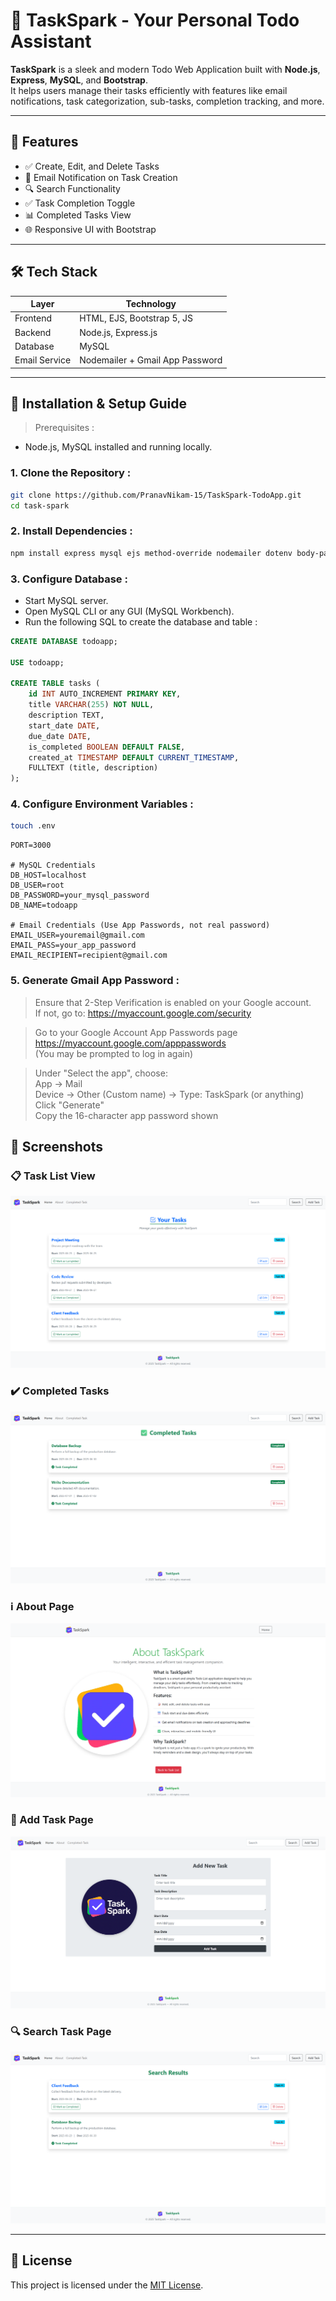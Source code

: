 # 🚀 TaskSpark - Your Personal Todo Assistant


**TaskSpark** is a sleek and modern Todo Web Application built with **Node.js**, **Express**, **MySQL**, and **Bootstrap**.  
It helps users manage their tasks efficiently with features like email notifications, task categorization, sub-tasks, completion tracking, and more.

---

## 🌟 Features

- ✅ Create, Edit, and Delete Tasks
- 📩 Email Notification on Task Creation
- 🔍 Search Functionality
- ✅ Task Completion Toggle
- 📊 Completed Tasks View
- 🌐 Responsive UI with Bootstrap

---

## 🛠️ Tech Stack

| Layer        | Technology                         |
| ------------ | ---------------------------------- |
| Frontend     | HTML, EJS, Bootstrap 5, JS         |
| Backend      | Node.js, Express.js                |
| Database     | MySQL                              |
| Email Service| Nodemailer + Gmail App Password    |

---

## 🚀 Installation & Setup Guide
> Prerequisites :  
- Node.js, MySQL installed and running locally.

### 1. Clone the Repository :

```bash
git clone https://github.com/PranavNikam-15/TaskSpark-TodoApp.git
cd task-spark
```

### 2. Install Dependencies :

```bash
npm install express mysql ejs method-override nodemailer dotenv body-parser
```

### 3. Configure Database :

- Start MySQL server.  
- Open MySQL CLI or any GUI (MySQL Workbench).  
- Run the following SQL to create the database and table :

```sql
CREATE DATABASE todoapp;

USE todoapp;

CREATE TABLE tasks (
    id INT AUTO_INCREMENT PRIMARY KEY,
    title VARCHAR(255) NOT NULL,
    description TEXT,
    start_date DATE,
    due_date DATE,
    is_completed BOOLEAN DEFAULT FALSE,
    created_at TIMESTAMP DEFAULT CURRENT_TIMESTAMP,
    FULLTEXT (title, description)
);
```

### 4. Configure Environment Variables :

```bash
touch .env
```

```
PORT=3000

# MySQL Credentials
DB_HOST=localhost
DB_USER=root
DB_PASSWORD=your_mysql_password
DB_NAME=todoapp

# Email Credentials (Use App Passwords, not real password)
EMAIL_USER=youremail@gmail.com
EMAIL_PASS=your_app_password
EMAIL_RECIPIENT=recipient@gmail.com
```

### 5. Generate Gmail App Password :

> Ensure that 2-Step Verification is enabled on your Google account.  
If not, go to: https://myaccount.google.com/security

> Go to your Google Account App Passwords page  
https://myaccount.google.com/apppasswords  
(You may be prompted to log in again)

> Under "Select the app", choose:  
App → Mail  
Device → Other (Custom name) → Type: TaskSpark (or anything)  
Click "Generate"  
Copy the 16-character app password shown


## 📸 Screenshots

### 📋 Task List View  
![Task List](screenshots/tasks.png)

### ✔️ Completed Tasks  
![Completed Tasks](screenshots/completedTasks.png)

### ℹ️ About Page  
![About Page](screenshots/about.png)

### 🔔 Add Task Page  
![Add Task](screenshots/new.png)


### 🔍 Search Task Page
![Search Task](screenshots/searchTasks.png)

---

## 📜 License

This project is licensed under the [MIT License](LICENSE).